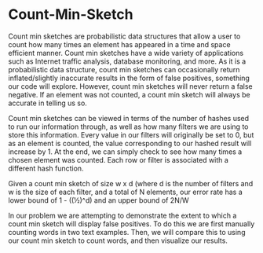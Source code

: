 # Count-Min-Sketch

Count min sketches are probabilistic data structures that allow a user to count how many times an element has appeared in a time and space efficient manner. Count min sketches have a wide variety of applications such as Internet traffic analysis, database monitoring, and more. As it is a probabilistic data structure, count min sketches can occasionally return inflated/slightly inaccurate results in the form of false positives, something our code will explore. However, count min sketches will never return a false negative. If an element was not counted, a count min sketch will always be accurate in telling us so. 

Count min sketches can be viewed in terms of the number of hashes used to run our information through, as well as how many filters we are using to store this information. Every value in our filters will originally be set to 0, but as an element is counted, the value corresponding to our hashed result will increase by 1. At the end, we can simply check to see how many times a chosen element was counted. Each row or filter is associated with a different hash function.

Given a count min sketch of size w x d (where d is the number of filters and w is the size of each filter, and a total of N elements, our error rate has a lower bound of 1 - ((½)^d) and an upper bound of 2N/W

In our problem we are attempting to demonstrate the extent to which a count min sketch will display false positives. To do this we are first manually counting words in two text examples. Then, we will compare this to using our count min sketch to count words, and then visualize our results. 
